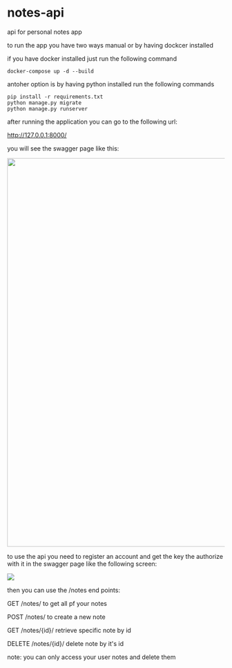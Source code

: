 # notes-api
api for personal notes app

to run the app you have two ways manual or by having dockcer installed

if you have docker installed just run the following command
```console
docker-compose up -d --build
```
antoher option is by having python installed
run the following commands
```console
pip install -r requirements.txt
python manage.py migrate
python manage.py runserver
```
after running the application you can go to the following url:</p>
http://127.0.0.1:8000/
</p>
you will see the swagger page like this:
</p>
<img src=https://user-images.githubusercontent.com/53129045/217887535-8e4192d6-6115-44b1-a555-4983c22e9c75.jpg width=900/>

</p>
to use the api you need to register an account and get the key
the authorize with it in the swagger page like the following screen:</p>
<img src=https://user-images.githubusercontent.com/53129045/217888184-00a223cd-02f2-494f-967c-46ecf392f6a7.png />
</p>
then you can use the /notes end points:
</p>
GET /notes/ to get all pf your notes
</p>
POST /notes/ to create a new note
</p>
GET /notes/{id}/ retrieve specific note by id
</p>
DELETE /notes/{id}/ delete note by it's id
</p>
note: you can only access your user notes and delete them
